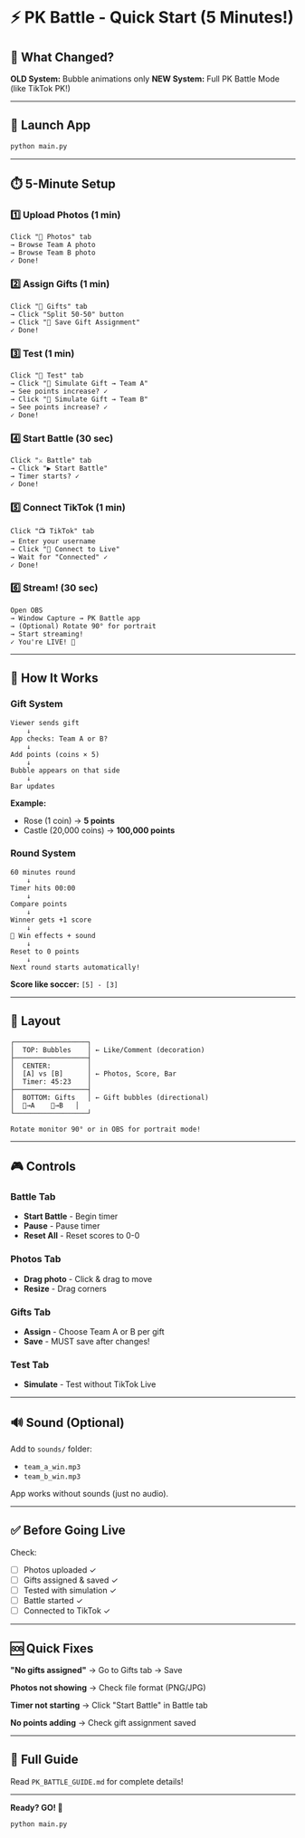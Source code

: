 # ⚡ PK Battle - Quick Start (5 Minutes!)

## 🎯 What Changed?

**OLD System:** Bubble animations only
**NEW System:** Full PK Battle Mode (like TikTok PK!)

---

## 🚀 Launch App

```bash
python main.py
```

---

## ⏱️ 5-Minute Setup

### 1️⃣ Upload Photos (1 min)

```
Click "📸 Photos" tab
→ Browse Team A photo
→ Browse Team B photo
✓ Done!
```

### 2️⃣ Assign Gifts (1 min)

```
Click "🎁 Gifts" tab
→ Click "Split 50-50" button
→ Click "💾 Save Gift Assignment"
✓ Done!
```

### 3️⃣ Test (1 min)

```
Click "🧪 Test" tab
→ Click "🎁 Simulate Gift → Team A"
→ See points increase? ✓
→ Click "🎁 Simulate Gift → Team B"
→ See points increase? ✓
✓ Done!
```

### 4️⃣ Start Battle (30 sec)

```
Click "⚔️ Battle" tab
→ Click "▶️ Start Battle"
→ Timer starts? ✓
✓ Done!
```

### 5️⃣ Connect TikTok (1 min)

```
Click "📺 TikTok" tab
→ Enter your username
→ Click "🔌 Connect to Live"
→ Wait for "Connected" ✓
✓ Done!
```

### 6️⃣ Stream! (30 sec)

```
Open OBS
→ Window Capture → PK Battle app
→ (Optional) Rotate 90° for portrait
→ Start streaming!
✓ You're LIVE! 🎉
```

---

## 🎁 How It Works

### Gift System

```
Viewer sends gift
    ↓
App checks: Team A or B?
    ↓
Add points (coins × 5)
    ↓
Bubble appears on that side
    ↓
Bar updates
```

**Example:**
- Rose (1 coin) → **5 points**
- Castle (20,000 coins) → **100,000 points**

### Round System

```
60 minutes round
    ↓
Timer hits 00:00
    ↓
Compare points
    ↓
Winner gets +1 score
    ↓
🎉 Win effects + sound
    ↓
Reset to 0 points
    ↓
Next round starts automatically!
```

**Score like soccer:** `[5] - [3]`

---

## 📐 Layout

```
┌──────────────────┐
│  TOP: Bubbles    │ ← Like/Comment (decoration)
├──────────────────┤
│  CENTER:         │
│  [A] vs [B]      │ ← Photos, Score, Bar
│  Timer: 45:23    │
├──────────────────┤
│  BOTTOM: Gifts   │ ← Gift bubbles (directional)
│  🎁→A    🎁→B   │
└──────────────────┘

Rotate monitor 90° or in OBS for portrait mode!
```

---

## 🎮 Controls

### Battle Tab
- **Start Battle** - Begin timer
- **Pause** - Pause timer
- **Reset All** - Reset scores to 0-0

### Photos Tab
- **Drag photo** - Click & drag to move
- **Resize** - Drag corners

### Gifts Tab
- **Assign** - Choose Team A or B per gift
- **Save** - MUST save after changes!

### Test Tab
- **Simulate** - Test without TikTok Live

---

## 🔊 Sound (Optional)

Add to `sounds/` folder:
- `team_a_win.mp3`
- `team_b_win.mp3`

App works without sounds (just no audio).

---

## ✅ Before Going Live

Check:
- [ ] Photos uploaded ✓
- [ ] Gifts assigned & saved ✓
- [ ] Tested with simulation ✓
- [ ] Battle started ✓
- [ ] Connected to TikTok ✓

---

## 🆘 Quick Fixes

**"No gifts assigned"**
→ Go to Gifts tab → Save

**Photos not showing**
→ Check file format (PNG/JPG)

**Timer not starting**
→ Click "Start Battle" in Battle tab

**No points adding**
→ Check gift assignment saved

---

## 📖 Full Guide

Read `PK_BATTLE_GUIDE.md` for complete details!

---

**Ready? GO! 🚀**

```bash
python main.py
```
